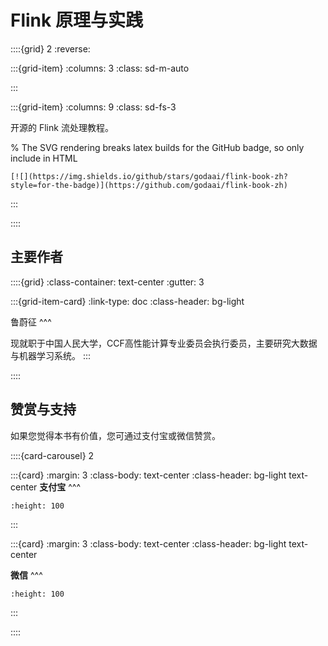 # Flink 原理与实践

::::{grid} 2
:reverse:

:::{grid-item}
:columns: 3
:class: sd-m-auto


:::

:::{grid-item}
:columns: 9
:class: sd-fs-3

开源的 Flink 流处理教程。

% The SVG rendering breaks latex builds for the GitHub badge, so only include in HTML
```{only} html
[![](https://img.shields.io/github/stars/godaai/flink-book-zh?style=for-the-badge)](https://github.com/godaai/flink-book-zh)
```

:::

::::

## 主要作者

::::{grid}
:class-container: text-center
:gutter: 3

:::{grid-item-card}
:link-type: doc
:class-header: bg-light

鲁蔚征
^^^

现就职于中国人民大学，CCF高性能计算专业委员会执行委员，主要研究大数据与机器学习系统。
:::

::::

## 赞赏与支持

如果您觉得本书有价值，您可通过支付宝或微信赞赏。

::::{card-carousel} 2

:::{card}
:margin: 3
:class-body: text-center
:class-header: bg-light text-center
**支付宝**
^^^
```{image} ./img/donate/alipay.png
:height: 100
```
:::

:::{card}
:margin: 3
:class-body: text-center
:class-header: bg-light text-center

**微信**
^^^
```{image} ./img/donate/wechat.png
:height: 100
```
:::

::::
